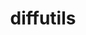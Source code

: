 ---
title: "diffutils"
layout: cache
categories: [package, develop]
meta: {"compilers": ["apple-clang@16.0.0", "cce@18.0.0", "gcc@10.5.0", "gcc@11.1.0", "gcc@11.4.0", "gcc@12.3.0", "gcc@12.4.0", "gcc@13.2.0", "gcc@13.3.0", "gcc@7.3.1", "gcc@7.5.0", "intel-oneapi-compilers@2024.1.0", "intel-oneapi-compilers@2025.1.0"], "num_specs": 177, "num_specs_by_stack": {"aws-pcluster-neoverse_v1": 10, "aws-pcluster-x86_64_v4": 39, "bootstrap-aarch64-darwin": 7, "bootstrap-x86_64-linux-gnu": 8, "build_systems": 8, "data-vis-sdk": 8, "developer-tools-aarch64-linux-gnu": 8, "developer-tools-darwin": 7, "developer-tools-x86_64_v3-linux-gnu": 8, "e4s": 8, "e4s-cray-rhel": 7, "e4s-neoverse-v2": 8, "e4s-oneapi": 10, "e4s-rocm-external": 8, "hep": 8, "ml-darwin-aarch64-mps": 7, "ml-linux-aarch64-cpu": 8, "ml-linux-aarch64-cuda": 8, "ml-linux-x86_64-cpu": 8, "ml-linux-x86_64-cuda": 8, "ml-linux-x86_64-rocm": 8, "radiuss": 8, "radiuss-aws": 8, "radiuss-aws-aarch64": 24, "root": 177, "tutorial": 16}, "oss": ["amzn2", "centos7", "rhel8", "sequoia", "ubuntu18.04", "ubuntu20.04", "ubuntu22.04", "ubuntu24.04"], "platforms": ["darwin", "linux"], "stacks": ["aws-pcluster-neoverse_v1", "aws-pcluster-x86_64_v4", "bootstrap-aarch64-darwin", "bootstrap-x86_64-linux-gnu", "build_systems", "data-vis-sdk", "developer-tools-aarch64-linux-gnu", "developer-tools-darwin", "developer-tools-x86_64_v3-linux-gnu", "e4s", "e4s-cray-rhel", "e4s-neoverse-v2", "e4s-oneapi", "e4s-rocm-external", "hep", "ml-darwin-aarch64-mps", "ml-linux-aarch64-cpu", "ml-linux-aarch64-cuda", "ml-linux-x86_64-cpu", "ml-linux-x86_64-cuda", "ml-linux-x86_64-rocm", "radiuss", "radiuss-aws", "radiuss-aws-aarch64", "root", "tutorial"], "targets": ["aarch64", "neoverse_v1", "neoverse_v2", "x86_64_v3", "x86_64_v4"], "versions": ["3.10"]}
spec_details: [{"compiler": "gcc@7.3.1", "hash": "22plcfbfzxt2ncie2ep22bkz4glwo5ka", "os": "amzn2", "platform": "linux", "size": "-", "stacks": ["radiuss-aws-aarch64", "root"], "target": "neoverse_v1", "variants": ["build_system=autotools"], "versions": ["3.10"]}, {"compiler": "intel-oneapi-compilers@2024.1.0", "hash": "2egyw6ikfdozfarcqrsvh5n3o3kectvh", "os": "amzn2", "platform": "linux", "size": "-", "stacks": ["aws-pcluster-x86_64_v4", "root"], "target": "x86_64_v3", "variants": ["build_system=autotools"], "versions": ["3.10"]}, {"compiler": "gcc@7.5.0", "hash": "2fskrubxl4sbwn5a5osar5654tlyjatq", "os": "ubuntu18.04", "platform": "linux", "size": "-", "stacks": ["build_systems", "radiuss", "root"], "target": "x86_64_v3", "variants": ["build_system=autotools"], "versions": ["3.10"]}, {"compiler": "gcc@10.5.0", "hash": "2olj56n64tmo75hzwfcqiptf2i5v5hbm", "os": "centos7", "platform": "linux", "size": "-", "stacks": ["developer-tools-x86_64_v3-linux-gnu", "root"], "target": "x86_64_v3", "variants": ["build_system=autotools"], "versions": ["3.10"]}, {"compiler": "gcc@12.3.0", "hash": "2ublo7fezpmozqnis7jct25axp7eugjk", "os": "ubuntu22.04", "platform": "linux", "size": "-", "stacks": ["root", "tutorial"], "target": "x86_64_v3", "variants": ["build_system=autotools"], "versions": ["3.10"]}, {"compiler": "gcc@11.4.0", "hash": "2uuxlxrqrwxu2vjjaip4sab4wpwxujqo", "os": "ubuntu22.04", "platform": "linux", "size": "-", "stacks": ["e4s-neoverse-v2", "root"], "target": "neoverse_v2", "variants": ["build_system=autotools"], "versions": ["3.10"]}, {"compiler": "gcc@13.3.0", "hash": "35ot2vuetamxcxhkzx2lbwr6vlf4kjqz", "os": "rhel8", "platform": "linux", "size": "-", "stacks": ["developer-tools-aarch64-linux-gnu", "root"], "target": "aarch64", "variants": ["build_system=autotools"], "versions": ["3.10"]}, {"compiler": "intel-oneapi-compilers@2024.1.0", "hash": "3bhvwkkjulmj6g7pd534c5ut2kd3tfi3", "os": "amzn2", "platform": "linux", "size": "-", "stacks": ["aws-pcluster-x86_64_v4", "root"], "target": "x86_64_v4", "variants": ["build_system=autotools"], "versions": ["3.10"]}, {"compiler": "gcc@7.5.0", "hash": "3hljpx3wnezgpcltojwwy53qrk3fheqj", "os": "ubuntu18.04", "platform": "linux", "size": "-", "stacks": ["build_systems", "radiuss", "root"], "target": "x86_64_v3", "variants": ["build_system=autotools"], "versions": ["3.10"]}, {"compiler": "gcc@13.2.0", "hash": "3kxso5cza6e2uy2wdbsrk6c6qunqiisj", "os": "ubuntu24.04", "platform": "linux", "size": "-", "stacks": ["ml-linux-aarch64-cpu", "ml-linux-aarch64-cuda", "root"], "target": "aarch64", "variants": ["build_system=autotools"], "versions": ["3.10"]}, {"compiler": "gcc@7.3.1", "hash": "3rso67t3ppw2h6hcdvg4455i6psfggrz", "os": "amzn2", "platform": "linux", "size": "-", "stacks": ["radiuss-aws", "root"], "target": "x86_64_v3", "variants": ["build_system=autotools"], "versions": ["3.10"]}, {"compiler": "gcc@7.3.1", "hash": "3trzpgnx2pqnw2lg3aqq7vzlza764fcc", "os": "amzn2", "platform": "linux", "size": "-", "stacks": ["radiuss-aws-aarch64", "root"], "target": "neoverse_v2", "variants": ["build_system=autotools"], "versions": ["3.10"]}, {"compiler": "gcc@7.3.1", "hash": "44wiptogw62au6cmdewscaml57ldlctd", "os": "amzn2", "platform": "linux", "size": "-", "stacks": ["radiuss-aws-aarch64", "root"], "target": "neoverse_v1", "variants": ["build_system=autotools"], "versions": ["3.10"]}, {"compiler": "gcc@7.3.1", "hash": "4armtr4llluspurnzwn7yt6x5lhl7sud", "os": "amzn2", "platform": "linux", "size": "-", "stacks": ["radiuss-aws", "root"], "target": "x86_64_v3", "variants": ["build_system=autotools"], "versions": ["3.10"]}, {"compiler": "intel-oneapi-compilers@2024.1.0", "hash": "4h7cpimevq2lj726thkpm7w5p4odva7x", "os": "amzn2", "platform": "linux", "size": "-", "stacks": ["aws-pcluster-x86_64_v4", "root"], "target": "x86_64_v4", "variants": ["build_system=autotools"], "versions": ["3.10"]}, {"compiler": "gcc@11.1.0", "hash": "4j3lzscp4q2kbfchemctttmqlw3micxy", "os": "ubuntu20.04", "platform": "linux", "size": "-", "stacks": ["data-vis-sdk", "root"], "target": "x86_64_v3", "variants": ["build_system=autotools"], "versions": ["3.10"]}, {"compiler": "intel-oneapi-compilers@2024.1.0", "hash": "4kjxlqfqo225mum5cbwjgcu4bnl2ma2u", "os": "amzn2", "platform": "linux", "size": "-", "stacks": ["aws-pcluster-x86_64_v4", "root"], "target": "x86_64_v4", "variants": ["build_system=autotools"], "versions": ["3.10"]}, {"compiler": "gcc@7.5.0", "hash": "4ofskzqyrtjg4bdlncet6xetdkakvdbu", "os": "ubuntu18.04", "platform": "linux", "size": "-", "stacks": ["build_systems", "radiuss", "root"], "target": "x86_64_v3", "variants": ["build_system=autotools"], "versions": ["3.10"]}, {"compiler": "apple-clang@16.0.0", "hash": "4xzun5uiahoio7t3srddsi4qpnobkujn", "os": "sequoia", "platform": "darwin", "size": "-", "stacks": ["bootstrap-aarch64-darwin", "developer-tools-darwin", "ml-darwin-aarch64-mps", "root"], "target": "aarch64", "variants": ["build_system=autotools"], "versions": ["3.10"]}, {"compiler": "gcc@13.2.0", "hash": "4yl4j5svhcxhit7gt2mtudjukm72f6ac", "os": "ubuntu24.04", "platform": "linux", "size": "-", "stacks": ["ml-linux-aarch64-cpu", "ml-linux-aarch64-cuda", "root"], "target": "aarch64", "variants": ["build_system=autotools"], "versions": ["3.10"]}, {"compiler": "intel-oneapi-compilers@2024.1.0", "hash": "5piszowosvpatncvrl43k4gfos7btlo3", "os": "amzn2", "platform": "linux", "size": "-", "stacks": ["aws-pcluster-x86_64_v4", "root"], "target": "x86_64_v3", "variants": ["build_system=autotools"], "versions": ["3.10"]}, {"compiler": "intel-oneapi-compilers@2024.1.0", "hash": "5xcq5n4cquz2h5b4r3xotyzln3rgd22o", "os": "amzn2", "platform": "linux", "size": "-", "stacks": ["aws-pcluster-x86_64_v4", "root"], "target": "x86_64_v4", "variants": ["build_system=autotools"], "versions": ["3.10"]}, {"compiler": "gcc@7.3.1", "hash": "6byzruhs6rtq3dnkcmm32qtrgpcrmgjd", "os": "amzn2", "platform": "linux", "size": "-", "stacks": ["radiuss-aws", "root"], "target": "x86_64_v3", "variants": ["build_system=autotools"], "versions": ["3.10"]}, {"compiler": "intel-oneapi-compilers@2024.1.0", "hash": "6edi6gwrgvkt22odo3pyfrvotbggy3gh", "os": "amzn2", "platform": "linux", "size": "-", "stacks": ["aws-pcluster-x86_64_v4", "root"], "target": "x86_64_v4", "variants": ["build_system=autotools"], "versions": ["3.10"]}, {"compiler": "gcc@10.5.0", "hash": "6emf33deac6i7tmum2xe26l3ys2ehtqt", "os": "centos7", "platform": "linux", "size": "-", "stacks": ["developer-tools-x86_64_v3-linux-gnu", "root"], "target": "x86_64_v3", "variants": ["build_system=autotools"], "versions": ["3.10"]}, {"compiler": "intel-oneapi-compilers@2025.1.0", "hash": "6f46jf3ypaywltu3u3fjaagm2odo37qx", "os": "ubuntu22.04", "platform": "linux", "size": "-", "stacks": ["e4s-oneapi", "root"], "target": "x86_64_v3", "variants": ["build_system=autotools"], "versions": ["3.10"]}, {"compiler": "intel-oneapi-compilers@2025.1.0", "hash": "6foerbnmmsluuyzbbsszoyb4x3o2s7or", "os": "ubuntu22.04", "platform": "linux", "size": "-", "stacks": ["e4s-oneapi", "root"], "target": "x86_64_v3", "variants": ["build_system=autotools"], "versions": ["3.10"]}, {"compiler": "apple-clang@16.0.0", "hash": "6uex2jqehrjbhoyt5bmodxq4wkcyifgy", "os": "sequoia", "platform": "darwin", "size": "-", "stacks": ["bootstrap-aarch64-darwin", "developer-tools-darwin", "ml-darwin-aarch64-mps", "root"], "target": "aarch64", "variants": ["build_system=autotools"], "versions": ["3.10"]}, {"compiler": "gcc@12.3.0", "hash": "73pmk55jgngm7et4o3li56yj3z4a5cax", "os": "ubuntu22.04", "platform": "linux", "size": "-", "stacks": ["root", "tutorial"], "target": "x86_64_v3", "variants": ["build_system=autotools"], "versions": ["3.10"]}, {"compiler": "intel-oneapi-compilers@2025.1.0", "hash": "7b4l2hgvqkxjorouyyy57rbtg65pphku", "os": "ubuntu22.04", "platform": "linux", "size": "-", "stacks": ["e4s-oneapi", "root"], "target": "x86_64_v3", "variants": ["build_system=autotools"], "versions": ["3.10"]}, {"compiler": "gcc@12.4.0", "hash": "7blpfwn6wm6mfol4i7hnrikt3wqxcfps", "os": "amzn2", "platform": "linux", "size": "-", "stacks": ["aws-pcluster-neoverse_v1", "root"], "target": "neoverse_v1", "variants": ["build_system=autotools"], "versions": ["3.10"]}, {"compiler": "cce@18.0.0", "hash": "7dpdpj3iu5au3zz3hlvcr75fpwlvwr5o", "os": "rhel8", "platform": "linux", "size": "-", "stacks": ["e4s-cray-rhel", "root"], "target": "x86_64_v3", "variants": ["build_system=autotools"], "versions": ["3.10"]}, {"compiler": "intel-oneapi-compilers@2024.1.0", "hash": "7iuu235basvx3ymvgg44dm6fkbt3wx3g", "os": "amzn2", "platform": "linux", "size": "-", "stacks": ["aws-pcluster-x86_64_v4", "root"], "target": "x86_64_v3", "variants": ["build_system=autotools"], "versions": ["3.10"]}, {"compiler": "gcc@11.1.0", "hash": "7ocdb7vnwuyi4qmlbxjjnrxixxcn6xfl", "os": "ubuntu20.04", "platform": "linux", "size": "-", "stacks": ["data-vis-sdk", "root"], "target": "x86_64_v3", "variants": ["build_system=autotools"], "versions": ["3.10"]}, {"compiler": "cce@18.0.0", "hash": "7rjo4ypwp6w2bqsmywjk2i7wk4k4pcc5", "os": "rhel8", "platform": "linux", "size": "-", "stacks": ["e4s-cray-rhel", "root"], "target": "x86_64_v3", "variants": ["build_system=autotools"], "versions": ["3.10"]}, {"compiler": "intel-oneapi-compilers@2024.1.0", "hash": "7rtria7lzo3uejwygao3pyfxqaepoa3r", "os": "amzn2", "platform": "linux", "size": "-", "stacks": ["aws-pcluster-x86_64_v4", "root"], "target": "x86_64_v4", "variants": ["build_system=autotools"], "versions": ["3.10"]}, {"compiler": "gcc@7.3.1", "hash": "7too6efssdue6wiso4oyr5ilvio7w6y6", "os": "amzn2", "platform": "linux", "size": "-", "stacks": ["radiuss-aws-aarch64", "root"], "target": "aarch64", "variants": ["build_system=autotools"], "versions": ["3.10"]}, {"compiler": "gcc@7.3.1", "hash": "7vgbrwnrmel727ag5tjtrin7qbbcmske", "os": "amzn2", "platform": "linux", "size": "-", "stacks": ["radiuss-aws-aarch64", "root"], "target": "aarch64", "variants": ["build_system=autotools"], "versions": ["3.10"]}, {"compiler": "gcc@13.3.0", "hash": "7x2f7eowexfrzq6tbmlcvbjnorgkjd24", "os": "rhel8", "platform": "linux", "size": "-", "stacks": ["developer-tools-aarch64-linux-gnu", "root"], "target": "aarch64", "variants": ["build_system=autotools"], "versions": ["3.10"]}, {"compiler": "intel-oneapi-compilers@2024.1.0", "hash": "7x7gmpra2i5j3klyumigj4vjw4lvtq6d", "os": "amzn2", "platform": "linux", "size": "-", "stacks": ["aws-pcluster-x86_64_v4", "root"], "target": "x86_64_v3", "variants": ["build_system=autotools"], "versions": ["3.10"]}, {"compiler": "intel-oneapi-compilers@2025.1.0", "hash": "7yfabac7gmwpl5dyj5z37gdluhtry4pe", "os": "ubuntu22.04", "platform": "linux", "size": "-", "stacks": ["e4s-oneapi", "root"], "target": "x86_64_v3", "variants": ["build_system=autotools"], "versions": ["3.10"]}, {"compiler": "gcc@12.4.0", "hash": "agcqgxenhkeyetxvxl4bfecmlpn6y2cd", "os": "amzn2", "platform": "linux", "size": "-", "stacks": ["aws-pcluster-neoverse_v1", "root"], "target": "neoverse_v1", "variants": ["build_system=autotools"], "versions": ["3.10"]}, {"compiler": "gcc@12.4.0", "hash": "agrrv32vefhvlqtt334l6jnv6zs5jto2", "os": "amzn2", "platform": "linux", "size": "-", "stacks": ["aws-pcluster-neoverse_v1", "root"], "target": "neoverse_v1", "variants": ["build_system=autotools"], "versions": ["3.10"]}, {"compiler": "gcc@11.4.0", "hash": "akxashnaplyghywthuzmsn7mrwob6wh2", "os": "ubuntu22.04", "platform": "linux", "size": "-", "stacks": ["e4s-neoverse-v2", "root"], "target": "neoverse_v2", "variants": ["build_system=autotools"], "versions": ["3.10"]}, {"compiler": "apple-clang@16.0.0", "hash": "b63xccpzzqw73cdr2xc7olqvmpf2ajbs", "os": "sequoia", "platform": "darwin", "size": "-", "stacks": ["bootstrap-aarch64-darwin", "developer-tools-darwin", "ml-darwin-aarch64-mps", "root"], "target": "aarch64", "variants": ["build_system=autotools"], "versions": ["3.10"]}, {"compiler": "intel-oneapi-compilers@2025.1.0", "hash": "bcynczotkdnb3uojnnnfo6kpaymlnop2", "os": "ubuntu22.04", "platform": "linux", "size": "-", "stacks": ["e4s-oneapi", "root"], "target": "x86_64_v3", "variants": ["build_system=autotools"], "versions": ["3.10"]}, {"compiler": "intel-oneapi-compilers@2024.1.0", "hash": "be7tgxlyj5gl2lpjartids4cior6su4l", "os": "amzn2", "platform": "linux", "size": "-", "stacks": ["aws-pcluster-x86_64_v4", "root"], "target": "x86_64_v4", "variants": ["build_system=autotools"], "versions": ["3.10"]}, {"compiler": "intel-oneapi-compilers@2024.1.0", "hash": "beskcyyvzstpahpdf7ywr4q5o5nqszci", "os": "amzn2", "platform": "linux", "size": "-", "stacks": ["aws-pcluster-x86_64_v4", "root"], "target": "x86_64_v4", "variants": ["build_system=autotools"], "versions": ["3.10"]}, {"compiler": "gcc@7.3.1", "hash": "bgwsek6pgwu4okl2gic4djbw55mjlwto", "os": "amzn2", "platform": "linux", "size": "-", "stacks": ["radiuss-aws-aarch64", "root"], "target": "aarch64", "variants": ["build_system=autotools"], "versions": ["3.10"]}, {"compiler": "gcc@10.5.0", "hash": "byqdz63os4m32otsyiou5e36aya7jg6k", "os": "centos7", "platform": "linux", "size": "-", "stacks": ["developer-tools-x86_64_v3-linux-gnu", "root"], "target": "x86_64_v3", "variants": ["build_system=autotools"], "versions": ["3.10"]}, {"compiler": "cce@18.0.0", "hash": "c4l46tcaj4e6mwm2md46gbat2chj3hrm", "os": "rhel8", "platform": "linux", "size": "-", "stacks": ["e4s-cray-rhel", "root"], "target": "x86_64_v3", "variants": ["build_system=autotools"], "versions": ["3.10"]}, {"compiler": "intel-oneapi-compilers@2024.1.0", "hash": "c7ehtj7kiagkozgvuz2hzezkcozm47zf", "os": "amzn2", "platform": "linux", "size": "-", "stacks": ["aws-pcluster-x86_64_v4", "root"], "target": "x86_64_v4", "variants": ["build_system=autotools"], "versions": ["3.10"]}, {"compiler": "intel-oneapi-compilers@2024.1.0", "hash": "cc3vgmicr4kzto3cz7adpyrowfpkbjb4", "os": "amzn2", "platform": "linux", "size": "-", "stacks": ["aws-pcluster-x86_64_v4", "root"], "target": "x86_64_v4", "variants": ["build_system=autotools"], "versions": ["3.10"]}, {"compiler": "intel-oneapi-compilers@2024.1.0", "hash": "ced4vgicnihf4a4ovvdtqzpvykpxqosp", "os": "amzn2", "platform": "linux", "size": "-", "stacks": ["aws-pcluster-x86_64_v4", "root"], "target": "x86_64_v3", "variants": ["build_system=autotools"], "versions": ["3.10"]}, {"compiler": "intel-oneapi-compilers@2025.1.0", "hash": "ctbtvtwu5r7asbxvzec6ngmhmcwjfqae", "os": "ubuntu22.04", "platform": "linux", "size": "-", "stacks": ["e4s-oneapi", "root"], "target": "x86_64_v3", "variants": ["build_system=autotools"], "versions": ["3.10"]}, {"compiler": "gcc@13.2.0", "hash": "d7qbjq56x4wjxfqjaah2cgky43tuzqpd", "os": "ubuntu24.04", "platform": "linux", "size": "-", "stacks": ["ml-linux-aarch64-cpu", "ml-linux-aarch64-cuda", "root"], "target": "aarch64", "variants": ["build_system=autotools"], "versions": ["3.10"]}, {"compiler": "intel-oneapi-compilers@2024.1.0", "hash": "dlbs2dri6du43tiix3ttrx7rk7l3zanw", "os": "amzn2", "platform": "linux", "size": "-", "stacks": ["aws-pcluster-x86_64_v4", "root"], "target": "x86_64_v3", "variants": ["build_system=autotools"], "versions": ["3.10"]}, {"compiler": "gcc@7.5.0", "hash": "dtkjwgas5jia6ojw5scr57euwyjxujc7", "os": "ubuntu18.04", "platform": "linux", "size": "-", "stacks": ["build_systems", "radiuss", "root"], "target": "x86_64_v3", "variants": ["build_system=autotools"], "versions": ["3.10"]}, {"compiler": "intel-oneapi-compilers@2024.1.0", "hash": "dyz3zygllrwx7plnza6nckcdzzetcyoj", "os": "amzn2", "platform": "linux", "size": "-", "stacks": ["aws-pcluster-x86_64_v4", "root"], "target": "x86_64_v4", "variants": ["build_system=autotools"], "versions": ["3.10"]}, {"compiler": "intel-oneapi-compilers@2024.1.0", "hash": "e4hq3fr55bhidtr4tez6wjykjdafrxtb", "os": "amzn2", "platform": "linux", "size": "-", "stacks": ["aws-pcluster-x86_64_v4", "root"], "target": "x86_64_v3", "variants": ["build_system=autotools"], "versions": ["3.10"]}, {"compiler": "gcc@11.1.0", "hash": "ebauvtdehimb7s24usk63fkzz6sq63ig", "os": "ubuntu20.04", "platform": "linux", "size": "-", "stacks": ["data-vis-sdk", "root"], "target": "x86_64_v3", "variants": ["build_system=autotools"], "versions": ["3.10"]}, {"compiler": "gcc@12.3.0", "hash": "ecotc56lsfbvtf5gukmmqysumploxkjg", "os": "ubuntu22.04", "platform": "linux", "size": "-", "stacks": ["root", "tutorial"], "target": "x86_64_v3", "variants": ["build_system=autotools"], "versions": ["3.10"]}, {"compiler": "intel-oneapi-compilers@2024.1.0", "hash": "ecuvojcydjowcalvih2j4uiasrfwwsb6", "os": "amzn2", "platform": "linux", "size": "-", "stacks": ["aws-pcluster-x86_64_v4", "root"], "target": "x86_64_v4", "variants": ["build_system=autotools"], "versions": ["3.10"]}, {"compiler": "intel-oneapi-compilers@2024.1.0", "hash": "eo4rjrmjq6s7d44teu5kaewraxzykzro", "os": "amzn2", "platform": "linux", "size": "-", "stacks": ["aws-pcluster-x86_64_v4", "root"], "target": "x86_64_v4", "variants": ["build_system=autotools"], "versions": ["3.10"]}, {"compiler": "gcc@7.3.1", "hash": "eqjollthvjuxnn3hkweklyufkwwq66o7", "os": "amzn2", "platform": "linux", "size": "-", "stacks": ["radiuss-aws-aarch64", "root"], "target": "neoverse_v2", "variants": ["build_system=autotools"], "versions": ["3.10"]}, {"compiler": "gcc@12.3.0", "hash": "ew6gbbb3iabbrlzcenkq7s2gf4bjsxkl", "os": "ubuntu22.04", "platform": "linux", "size": "-", "stacks": ["root", "tutorial"], "target": "x86_64_v3", "variants": ["build_system=autotools"], "versions": ["3.10"]}, {"compiler": "gcc@13.3.0", "hash": "exoycrwbihfg5h6bu6ioderf6wi6gwsa", "os": "rhel8", "platform": "linux", "size": "-", "stacks": ["developer-tools-aarch64-linux-gnu", "root"], "target": "aarch64", "variants": ["build_system=autotools"], "versions": ["3.10"]}, {"compiler": "gcc@13.2.0", "hash": "f5mou6td7sdeqyzuth7cf3qy6cdkcppi", "os": "ubuntu24.04", "platform": "linux", "size": "-", "stacks": ["bootstrap-x86_64-linux-gnu", "ml-linux-x86_64-cpu", "ml-linux-x86_64-cuda", "ml-linux-x86_64-rocm", "root"], "target": "x86_64_v3", "variants": ["build_system=autotools"], "versions": ["3.10"]}, {"compiler": "gcc@7.3.1", "hash": "f7us2wrtkcfeza3u5kqvj5c7anmvndij", "os": "amzn2", "platform": "linux", "size": "-", "stacks": ["radiuss-aws", "root"], "target": "x86_64_v3", "variants": ["build_system=autotools"], "versions": ["3.10"]}, {"compiler": "gcc@7.3.1", "hash": "faif3m3pkmbhgkuwd4czhrhem72asv2p", "os": "amzn2", "platform": "linux", "size": "-", "stacks": ["radiuss-aws-aarch64", "root"], "target": "aarch64", "variants": ["build_system=autotools"], "versions": ["3.10"]}, {"compiler": "gcc@13.2.0", "hash": "frukwopkwo3bta7j3rduwa2ynq4py6zv", "os": "ubuntu24.04", "platform": "linux", "size": "-", "stacks": ["bootstrap-x86_64-linux-gnu", "ml-linux-x86_64-cpu", "ml-linux-x86_64-cuda", "ml-linux-x86_64-rocm", "root"], "target": "x86_64_v3", "variants": ["build_system=autotools"], "versions": ["3.10"]}, {"compiler": "intel-oneapi-compilers@2024.1.0", "hash": "fyzewclt7jp4oyred3ljqktzbrzhip4y", "os": "amzn2", "platform": "linux", "size": "-", "stacks": ["aws-pcluster-x86_64_v4", "root"], "target": "x86_64_v4", "variants": ["build_system=autotools"], "versions": ["3.10"]}, {"compiler": "intel-oneapi-compilers@2024.1.0", "hash": "g74fmzufqj6w2a7ao7hksu2szgeacw3u", "os": "amzn2", "platform": "linux", "size": "-", "stacks": ["aws-pcluster-x86_64_v4", "root"], "target": "x86_64_v3", "variants": ["build_system=autotools"], "versions": ["3.10"]}, {"compiler": "gcc@13.2.0", "hash": "gaz3uncjtpfsmogkvxv6zfcidtpoqifm", "os": "ubuntu24.04", "platform": "linux", "size": "-", "stacks": ["ml-linux-aarch64-cpu", "ml-linux-aarch64-cuda", "root"], "target": "aarch64", "variants": ["build_system=autotools"], "versions": ["3.10"]}, {"compiler": "gcc@11.4.0", "hash": "gqfvgmub6gbh7evpl7ajeoant5ejdt6o", "os": "ubuntu22.04", "platform": "linux", "size": "-", "stacks": ["e4s-neoverse-v2", "root"], "target": "neoverse_v2", "variants": ["build_system=autotools"], "versions": ["3.10"]}, {"compiler": "gcc@12.3.0", "hash": "grb6v6zaktbtda3ijkj7geln3x326bky", "os": "ubuntu22.04", "platform": "linux", "size": "-", "stacks": ["root", "tutorial"], "target": "x86_64_v3", "variants": ["build_system=autotools"], "versions": ["3.10"]}, {"compiler": "intel-oneapi-compilers@2024.1.0", "hash": "gvbxmpwbllckwbusqk5fhzdy2dvu6ocl", "os": "amzn2", "platform": "linux", "size": "-", "stacks": ["aws-pcluster-x86_64_v4", "root"], "target": "x86_64_v4", "variants": ["build_system=autotools"], "versions": ["3.10"]}, {"compiler": "gcc@7.3.1", "hash": "gvncqqvoyb3i6h37nzwy745flzz5wrwm", "os": "amzn2", "platform": "linux", "size": "-", "stacks": ["radiuss-aws-aarch64", "root"], "target": "aarch64", "variants": ["build_system=autotools"], "versions": ["3.10"]}, {"compiler": "apple-clang@16.0.0", "hash": "hfuvawtzndifufktvmosumkah2f74etn", "os": "sequoia", "platform": "darwin", "size": "-", "stacks": ["bootstrap-aarch64-darwin", "developer-tools-darwin", "ml-darwin-aarch64-mps", "root"], "target": "aarch64", "variants": ["build_system=autotools"], "versions": ["3.10"]}, {"compiler": "gcc@7.3.1", "hash": "i4cjrtl3hv3wetmkgrw5owl2qrimgn3h", "os": "amzn2", "platform": "linux", "size": "-", "stacks": ["radiuss-aws-aarch64", "root"], "target": "aarch64", "variants": ["build_system=autotools"], "versions": ["3.10"]}, {"compiler": "cce@18.0.0", "hash": "i7rgz4wljdihnibcqfv2ep3m2cyq4wlw", "os": "rhel8", "platform": "linux", "size": "-", "stacks": ["e4s-cray-rhel", "root"], "target": "x86_64_v3", "variants": ["build_system=autotools"], "versions": ["3.10"]}, {"compiler": "gcc@11.4.0", "hash": "ikcacdg6nfgj6l5m3lbxtlkbtzhsl2sd", "os": "ubuntu22.04", "platform": "linux", "size": "-", "stacks": ["e4s", "e4s-rocm-external", "hep", "root", "tutorial"], "target": "x86_64_v3", "variants": ["build_system=autotools"], "versions": ["3.10"]}, {"compiler": "intel-oneapi-compilers@2024.1.0", "hash": "irqxsiowr2gptkr4yo7qjqvwwn77c2li", "os": "amzn2", "platform": "linux", "size": "-", "stacks": ["aws-pcluster-x86_64_v4", "root"], "target": "x86_64_v3", "variants": ["build_system=autotools"], "versions": ["3.10"]}, {"compiler": "gcc@11.4.0", "hash": "jandd5twasgoljpczyqtscvxkenx6oej", "os": "ubuntu22.04", "platform": "linux", "size": "-", "stacks": ["e4s-neoverse-v2", "root"], "target": "neoverse_v2", "variants": ["build_system=autotools"], "versions": ["3.10"]}, {"compiler": "intel-oneapi-compilers@2024.1.0", "hash": "jkwswclilrfasu3r4a6iqfj2a4p7nkm6", "os": "amzn2", "platform": "linux", "size": "-", "stacks": ["aws-pcluster-x86_64_v4", "root"], "target": "x86_64_v3", "variants": ["build_system=autotools"], "versions": ["3.10"]}, {"compiler": "gcc@7.3.1", "hash": "jovzme4up5besawyajptdrblrhu3cwzd", "os": "amzn2", "platform": "linux", "size": "-", "stacks": ["radiuss-aws-aarch64", "root"], "target": "neoverse_v1", "variants": ["build_system=autotools"], "versions": ["3.10"]}, {"compiler": "gcc@12.3.0", "hash": "jp5rrwl5zsp5qrwmcuewl55a7b6ycv46", "os": "ubuntu22.04", "platform": "linux", "size": "-", "stacks": ["root", "tutorial"], "target": "x86_64_v3", "variants": ["build_system=autotools"], "versions": ["3.10"]}, {"compiler": "gcc@13.2.0", "hash": "jvb72ccvbh6dndsyyx5iw2lqh5iorl2x", "os": "ubuntu24.04", "platform": "linux", "size": "-", "stacks": ["bootstrap-x86_64-linux-gnu", "ml-linux-x86_64-cpu", "ml-linux-x86_64-cuda", "ml-linux-x86_64-rocm", "root"], "target": "x86_64_v3", "variants": ["build_system=autotools"], "versions": ["3.10"]}, {"compiler": "gcc@7.5.0", "hash": "k6a4xhqf5dtdxrrbckdxpodwksi6lmso", "os": "ubuntu18.04", "platform": "linux", "size": "-", "stacks": ["build_systems", "radiuss", "root"], "target": "x86_64_v3", "variants": ["build_system=autotools"], "versions": ["3.10"]}, {"compiler": "gcc@7.3.1", "hash": "kelumy2kmd2aiiygpu5kgaee5bieevj3", "os": "amzn2", "platform": "linux", "size": "-", "stacks": ["radiuss-aws-aarch64", "root"], "target": "neoverse_v2", "variants": ["build_system=autotools"], "versions": ["3.10"]}, {"compiler": "intel-oneapi-compilers@2024.1.0", "hash": "kknyr7rdpt6g6xexghiwyusiv5jcgwkq", "os": "amzn2", "platform": "linux", "size": "-", "stacks": ["aws-pcluster-x86_64_v4", "root"], "target": "x86_64_v3", "variants": ["build_system=autotools"], "versions": ["3.10"]}, {"compiler": "gcc@12.3.0", "hash": "kpfou3fnixmxpelpsl3du5kkd75mgdij", "os": "ubuntu22.04", "platform": "linux", "size": "-", "stacks": ["root", "tutorial"], "target": "x86_64_v3", "variants": ["build_system=autotools"], "versions": ["3.10"]}, {"compiler": "intel-oneapi-compilers@2024.1.0", "hash": "kr64mkq6payudop3b6apwcrrhattjwrk", "os": "amzn2", "platform": "linux", "size": "-", "stacks": ["aws-pcluster-x86_64_v4", "root"], "target": "x86_64_v4", "variants": ["build_system=autotools"], "versions": ["3.10"]}, {"compiler": "gcc@11.1.0", "hash": "ktmv4byypummatbjrjknyaialo3otvqs", "os": "ubuntu20.04", "platform": "linux", "size": "-", "stacks": ["data-vis-sdk", "root"], "target": "x86_64_v3", "variants": ["build_system=autotools"], "versions": ["3.10"]}, {"compiler": "gcc@10.5.0", "hash": "l4qsvxavents3jxogcvn2zl4ihhyaoxf", "os": "centos7", "platform": "linux", "size": "-", "stacks": ["developer-tools-x86_64_v3-linux-gnu", "root"], "target": "x86_64_v3", "variants": ["build_system=autotools"], "versions": ["3.10"]}, {"compiler": "gcc@13.2.0", "hash": "lch3nxztb6am7snj37tee4icrtxi6zoh", "os": "ubuntu24.04", "platform": "linux", "size": "-", "stacks": ["ml-linux-aarch64-cpu", "ml-linux-aarch64-cuda", "root"], "target": "aarch64", "variants": ["build_system=autotools"], "versions": ["3.10"]}, {"compiler": "gcc@11.4.0", "hash": "lemdmxg7janvswhrjqbbmxrn7nkazyil", "os": "ubuntu22.04", "platform": "linux", "size": "-", "stacks": ["e4s-neoverse-v2", "root"], "target": "neoverse_v2", "variants": ["build_system=autotools"], "versions": ["3.10"]}, {"compiler": "cce@18.0.0", "hash": "li2azdkea3pl73qab4pyhltibxzv5o7u", "os": "rhel8", "platform": "linux", "size": "-", "stacks": ["e4s-cray-rhel", "root"], "target": "x86_64_v3", "variants": ["build_system=autotools"], "versions": ["3.10"]}, {"compiler": "gcc@13.3.0", "hash": "lspy3zyi5cn773kjzwp24xoujzepx7ec", "os": "rhel8", "platform": "linux", "size": "-", "stacks": ["developer-tools-aarch64-linux-gnu", "root"], "target": "aarch64", "variants": ["build_system=autotools"], "versions": ["3.10"]}, {"compiler": "gcc@13.3.0", "hash": "lvo63vxs76vwwomzfwvti4sdtpbggpy6", "os": "rhel8", "platform": "linux", "size": "-", "stacks": ["developer-tools-aarch64-linux-gnu", "root"], "target": "aarch64", "variants": ["build_system=autotools"], "versions": ["3.10"]}, {"compiler": "intel-oneapi-compilers@2024.1.0", "hash": "mrqhe3qeh7cirzsygaacj7yeyn3uolpm", "os": "amzn2", "platform": "linux", "size": "-", "stacks": ["aws-pcluster-x86_64_v4", "root"], "target": "x86_64_v4", "variants": ["build_system=autotools"], "versions": ["3.10"]}, {"compiler": "gcc@11.4.0", "hash": "mwh7g6bwt5wll7cs6ej6fpa4eg4gduc3", "os": "ubuntu22.04", "platform": "linux", "size": "-", "stacks": ["e4s", "e4s-rocm-external", "hep", "root", "tutorial"], "target": "x86_64_v3", "variants": ["build_system=autotools"], "versions": ["3.10"]}, {"compiler": "intel-oneapi-compilers@2024.1.0", "hash": "n3ay4ehkaudonmazn7qnvq6dfk42psnh", "os": "amzn2", "platform": "linux", "size": "-", "stacks": ["aws-pcluster-x86_64_v4", "root"], "target": "x86_64_v4", "variants": ["build_system=autotools"], "versions": ["3.10"]}, {"compiler": "intel-oneapi-compilers@2024.1.0", "hash": "n64l5gd3dqlcouwt4bmrq5v2dixpwgth", "os": "amzn2", "platform": "linux", "size": "-", "stacks": ["aws-pcluster-x86_64_v4", "root"], "target": "x86_64_v3", "variants": ["build_system=autotools"], "versions": ["3.10"]}, {"compiler": "gcc@7.3.1", "hash": "nb62cg3f7prynjnyhhkberstg7h64epa", "os": "amzn2", "platform": "linux", "size": "-", "stacks": ["radiuss-aws-aarch64", "root"], "target": "neoverse_v2", "variants": ["build_system=autotools"], "versions": ["3.10"]}, {"compiler": "gcc@7.5.0", "hash": "nctfia7piwpwgtzhr2w7orjuzzz7cpns", "os": "ubuntu18.04", "platform": "linux", "size": "-", "stacks": ["build_systems", "radiuss", "root"], "target": "x86_64_v3", "variants": ["build_system=autotools"], "versions": ["3.10"]}, {"compiler": "gcc@7.3.1", "hash": "nknrkq7nmfjncgf2ugy55kiaxo4iw547", "os": "amzn2", "platform": "linux", "size": "-", "stacks": ["radiuss-aws-aarch64", "root"], "target": "neoverse_v1", "variants": ["build_system=autotools"], "versions": ["3.10"]}, {"compiler": "gcc@11.1.0", "hash": "nsyewaoadvvmlo7nkqxgbbcth6ehelke", "os": "ubuntu20.04", "platform": "linux", "size": "-", "stacks": ["data-vis-sdk", "root"], "target": "x86_64_v3", "variants": ["build_system=autotools"], "versions": ["3.10"]}, {"compiler": "gcc@11.4.0", "hash": "nvf5pzinms6scylk5o2hdbannps3gwrk", "os": "ubuntu22.04", "platform": "linux", "size": "-", "stacks": ["e4s", "e4s-rocm-external", "hep", "root", "tutorial"], "target": "x86_64_v3", "variants": ["build_system=autotools"], "versions": ["3.10"]}, {"compiler": "gcc@13.2.0", "hash": "nz52gng2rum4okhhn623hlulrq74ettd", "os": "ubuntu24.04", "platform": "linux", "size": "-", "stacks": ["bootstrap-x86_64-linux-gnu", "ml-linux-x86_64-cpu", "ml-linux-x86_64-cuda", "ml-linux-x86_64-rocm", "root"], "target": "x86_64_v3", "variants": ["build_system=autotools"], "versions": ["3.10"]}, {"compiler": "intel-oneapi-compilers@2025.1.0", "hash": "o7bvarmdkav7gkvqegtzhfth47np7xtm", "os": "ubuntu22.04", "platform": "linux", "size": "-", "stacks": ["e4s-oneapi", "root"], "target": "x86_64_v3", "variants": ["build_system=autotools"], "versions": ["3.10"]}, {"compiler": "gcc@12.4.0", "hash": "ob74oqp6occksew3tgtviwiia5wsufrw", "os": "amzn2", "platform": "linux", "size": "-", "stacks": ["aws-pcluster-neoverse_v1", "root"], "target": "neoverse_v1", "variants": ["build_system=autotools"], "versions": ["3.10"]}, {"compiler": "gcc@11.4.0", "hash": "ofzijq6awv7ibinpzzouqtmu6szxjclu", "os": "ubuntu22.04", "platform": "linux", "size": "-", "stacks": ["e4s-neoverse-v2", "root"], "target": "neoverse_v2", "variants": ["build_system=autotools"], "versions": ["3.10"]}, {"compiler": "gcc@12.4.0", "hash": "okmqibeejcbibko7exxcm3klhiyelkyx", "os": "amzn2", "platform": "linux", "size": "-", "stacks": ["aws-pcluster-neoverse_v1", "root"], "target": "neoverse_v1", "variants": ["build_system=autotools"], "versions": ["3.10"]}, {"compiler": "gcc@11.4.0", "hash": "or7rwxn3q3pjzxzsearo7afbtkhecucy", "os": "ubuntu22.04", "platform": "linux", "size": "-", "stacks": ["e4s", "e4s-rocm-external", "hep", "root", "tutorial"], "target": "x86_64_v3", "variants": ["build_system=autotools"], "versions": ["3.10"]}, {"compiler": "gcc@7.3.1", "hash": "oyd3udoka2s7xjjb5aal4db5ap46ze4p", "os": "amzn2", "platform": "linux", "size": "-", "stacks": ["radiuss-aws", "root"], "target": "x86_64_v3", "variants": ["build_system=autotools"], "versions": ["3.10"]}, {"compiler": "gcc@7.3.1", "hash": "par3eapqptqbytvpqqrj6fku37clxd5l", "os": "amzn2", "platform": "linux", "size": "-", "stacks": ["radiuss-aws", "root"], "target": "x86_64_v3", "variants": ["build_system=autotools"], "versions": ["3.10"]}, {"compiler": "gcc@7.3.1", "hash": "pd4epacvk3reia5r2i6zakz4b56gne4w", "os": "amzn2", "platform": "linux", "size": "-", "stacks": ["radiuss-aws-aarch64", "root"], "target": "aarch64", "variants": ["build_system=autotools"], "versions": ["3.10"]}, {"compiler": "gcc@12.4.0", "hash": "pe3nz54pdibe4unojntzkpir27corzu4", "os": "amzn2", "platform": "linux", "size": "-", "stacks": ["aws-pcluster-neoverse_v1", "root"], "target": "neoverse_v1", "variants": ["build_system=autotools"], "versions": ["3.10"]}, {"compiler": "intel-oneapi-compilers@2024.1.0", "hash": "pesdrf47bw7vjvbwf7ac6zo7fzie7rbp", "os": "amzn2", "platform": "linux", "size": "-", "stacks": ["aws-pcluster-x86_64_v4", "root"], "target": "x86_64_v3", "variants": ["build_system=autotools"], "versions": ["3.10"]}, {"compiler": "gcc@7.3.1", "hash": "pkg5npscqkx7sauzvavavjdyrfdm4mji", "os": "amzn2", "platform": "linux", "size": "-", "stacks": ["radiuss-aws-aarch64", "root"], "target": "neoverse_v2", "variants": ["build_system=autotools"], "versions": ["3.10"]}, {"compiler": "gcc@11.1.0", "hash": "plijnrsswrhfsx7errqj5axberu6ndlb", "os": "ubuntu20.04", "platform": "linux", "size": "-", "stacks": ["data-vis-sdk", "root"], "target": "x86_64_v3", "variants": ["build_system=autotools"], "versions": ["3.10"]}, {"compiler": "gcc@13.3.0", "hash": "pnk3tvogtvyq5pu4f4svz74skrj45j5j", "os": "rhel8", "platform": "linux", "size": "-", "stacks": ["developer-tools-aarch64-linux-gnu", "root"], "target": "aarch64", "variants": ["build_system=autotools"], "versions": ["3.10"]}, {"compiler": "cce@18.0.0", "hash": "pznygd5mahdqvktr5vnra7d6n2t6w3kb", "os": "rhel8", "platform": "linux", "size": "-", "stacks": ["e4s-cray-rhel", "root"], "target": "x86_64_v3", "variants": ["build_system=autotools"], "versions": ["3.10"]}, {"compiler": "gcc@10.5.0", "hash": "q4yzzchixmqb2pw2c5dakqeuequa3prp", "os": "centos7", "platform": "linux", "size": "-", "stacks": ["developer-tools-x86_64_v3-linux-gnu", "root"], "target": "x86_64_v3", "variants": ["build_system=autotools"], "versions": ["3.10"]}, {"compiler": "intel-oneapi-compilers@2024.1.0", "hash": "q6o3n5jblofqjzwkfnwrwryxw7e2quz7", "os": "amzn2", "platform": "linux", "size": "-", "stacks": ["aws-pcluster-x86_64_v4", "root"], "target": "x86_64_v3", "variants": ["build_system=autotools"], "versions": ["3.10"]}, {"compiler": "gcc@11.4.0", "hash": "qo5y46cnvhel4uue4zfck6skemzelurk", "os": "ubuntu22.04", "platform": "linux", "size": "-", "stacks": ["e4s", "e4s-rocm-external", "hep", "root", "tutorial"], "target": "x86_64_v3", "variants": ["build_system=autotools"], "versions": ["3.10"]}, {"compiler": "gcc@11.4.0", "hash": "qwzbisfkga3rm6adusbjgrqgpsa75l6a", "os": "ubuntu22.04", "platform": "linux", "size": "-", "stacks": ["e4s-neoverse-v2", "root"], "target": "neoverse_v2", "variants": ["build_system=autotools"], "versions": ["3.10"]}, {"compiler": "gcc@10.5.0", "hash": "qxpxvbunhcfbc74qb7y464jhsecg2tsb", "os": "centos7", "platform": "linux", "size": "-", "stacks": ["developer-tools-x86_64_v3-linux-gnu", "root"], "target": "x86_64_v3", "variants": ["build_system=autotools"], "versions": ["3.10"]}, {"compiler": "intel-oneapi-compilers@2025.1.0", "hash": "r4ezhkkqjqgc6ototdj4tx2j4m2b5l5r", "os": "ubuntu22.04", "platform": "linux", "size": "-", "stacks": ["e4s-oneapi", "root"], "target": "x86_64_v3", "variants": ["build_system=autotools"], "versions": ["3.10"]}, {"compiler": "intel-oneapi-compilers@2024.1.0", "hash": "r546ebctumtlfp4jafd7emk5igkv4vom", "os": "amzn2", "platform": "linux", "size": "-", "stacks": ["aws-pcluster-x86_64_v4", "root"], "target": "x86_64_v4", "variants": ["build_system=autotools"], "versions": ["3.10"]}, {"compiler": "gcc@12.4.0", "hash": "rapoyy7czlvgtoj7ywz4vi2otsc3eys5", "os": "amzn2", "platform": "linux", "size": "-", "stacks": ["aws-pcluster-neoverse_v1", "root"], "target": "neoverse_v1", "variants": ["build_system=autotools"], "versions": ["3.10"]}, {"compiler": "gcc@13.2.0", "hash": "rgcwj25yszcdepnf76y27k5ks6v2p5os", "os": "ubuntu24.04", "platform": "linux", "size": "-", "stacks": ["ml-linux-aarch64-cpu", "ml-linux-aarch64-cuda", "root"], "target": "aarch64", "variants": ["build_system=autotools"], "versions": ["3.10"]}, {"compiler": "gcc@12.4.0", "hash": "ritqyont6xscqbtfeowlhwajlwqqnkmw", "os": "amzn2", "platform": "linux", "size": "-", "stacks": ["aws-pcluster-neoverse_v1", "root"], "target": "neoverse_v1", "variants": ["build_system=autotools"], "versions": ["3.10"]}, {"compiler": "gcc@7.3.1", "hash": "rkgpp6xa25qxw3t2wds3yjvu2sv63ngk", "os": "amzn2", "platform": "linux", "size": "-", "stacks": ["radiuss-aws", "root"], "target": "x86_64_v3", "variants": ["build_system=autotools"], "versions": ["3.10"]}, {"compiler": "intel-oneapi-compilers@2024.1.0", "hash": "rnkq2rzrhzpbwaje4q2sknpgdex7nrg5", "os": "amzn2", "platform": "linux", "size": "-", "stacks": ["aws-pcluster-x86_64_v4", "root"], "target": "x86_64_v4", "variants": ["build_system=autotools"], "versions": ["3.10"]}, {"compiler": "gcc@12.4.0", "hash": "s4tsj4gvd5dqqxb24rtinz5t4nu3kmox", "os": "amzn2", "platform": "linux", "size": "-", "stacks": ["aws-pcluster-neoverse_v1", "root"], "target": "neoverse_v1", "variants": ["build_system=autotools"], "versions": ["3.10"]}, {"compiler": "apple-clang@16.0.0", "hash": "sltdhp4onv3irxxwaczmjypgxv3t22ch", "os": "sequoia", "platform": "darwin", "size": "-", "stacks": ["bootstrap-aarch64-darwin", "developer-tools-darwin", "ml-darwin-aarch64-mps", "root"], "target": "aarch64", "variants": ["build_system=autotools"], "versions": ["3.10"]}, {"compiler": "gcc@7.3.1", "hash": "swdelp7cake3i3kfiidhifdf6xxeazc2", "os": "amzn2", "platform": "linux", "size": "-", "stacks": ["radiuss-aws-aarch64", "root"], "target": "neoverse_v2", "variants": ["build_system=autotools"], "versions": ["3.10"]}, {"compiler": "gcc@7.5.0", "hash": "tant4izxl5wfnhzl2szigkhebfalkisn", "os": "ubuntu18.04", "platform": "linux", "size": "-", "stacks": ["build_systems", "radiuss", "root"], "target": "x86_64_v3", "variants": ["build_system=autotools"], "versions": ["3.10"]}, {"compiler": "gcc@7.3.1", "hash": "tgc2pewgmovb7g36zsdlkbbzixhc5uuh", "os": "amzn2", "platform": "linux", "size": "-", "stacks": ["radiuss-aws-aarch64", "root"], "target": "aarch64", "variants": ["build_system=autotools"], "versions": ["3.10"]}, {"compiler": "gcc@13.2.0", "hash": "to3vmhavdol7p5i7quwmhhw5fnhweikq", "os": "ubuntu24.04", "platform": "linux", "size": "-", "stacks": ["bootstrap-x86_64-linux-gnu", "ml-linux-x86_64-cpu", "ml-linux-x86_64-cuda", "ml-linux-x86_64-rocm", "root"], "target": "x86_64_v3", "variants": ["build_system=autotools"], "versions": ["3.10"]}, {"compiler": "gcc@11.4.0", "hash": "trspjfvd6j22yiocpya3hs632nd4n5tm", "os": "ubuntu22.04", "platform": "linux", "size": "-", "stacks": ["e4s-neoverse-v2", "root"], "target": "neoverse_v2", "variants": ["build_system=autotools"], "versions": ["3.10"]}, {"compiler": "gcc@10.5.0", "hash": "tyr3276jxudxvd5u5yvvb7xrwv72oi5i", "os": "centos7", "platform": "linux", "size": "-", "stacks": ["developer-tools-x86_64_v3-linux-gnu", "root"], "target": "x86_64_v3", "variants": ["build_system=autotools"], "versions": ["3.10"]}, {"compiler": "gcc@7.3.1", "hash": "uhcdizlxsxunul5fxvdio6eu7eexqybl", "os": "amzn2", "platform": "linux", "size": "-", "stacks": ["radiuss-aws-aarch64", "root"], "target": "aarch64", "variants": ["build_system=autotools"], "versions": ["3.10"]}, {"compiler": "intel-oneapi-compilers@2025.1.0", "hash": "uipylbxseidso5lhvh4zsf6kpiaoey6t", "os": "ubuntu22.04", "platform": "linux", "size": "-", "stacks": ["e4s-oneapi", "root"], "target": "x86_64_v3", "variants": ["build_system=autotools"], "versions": ["3.10"]}, {"compiler": "gcc@11.1.0", "hash": "uvo6d5vdntt5ve267yjvx226e5ye7ahn", "os": "ubuntu20.04", "platform": "linux", "size": "-", "stacks": ["data-vis-sdk", "root"], "target": "x86_64_v3", "variants": ["build_system=autotools"], "versions": ["3.10"]}, {"compiler": "gcc@7.3.1", "hash": "uxvd3k4x6ugqyghrzjdxr4wysmtasepb", "os": "amzn2", "platform": "linux", "size": "-", "stacks": ["radiuss-aws-aarch64", "root"], "target": "aarch64", "variants": ["build_system=autotools"], "versions": ["3.10"]}, {"compiler": "intel-oneapi-compilers@2024.1.0", "hash": "uzwf74bjg7nrt4fgc7265thpsylbbacb", "os": "amzn2", "platform": "linux", "size": "-", "stacks": ["aws-pcluster-x86_64_v4", "root"], "target": "x86_64_v3", "variants": ["build_system=autotools"], "versions": ["3.10"]}, {"compiler": "gcc@11.1.0", "hash": "v24e6roaui26gw72xyrqhrc23pevt3mh", "os": "ubuntu20.04", "platform": "linux", "size": "-", "stacks": ["data-vis-sdk", "root"], "target": "x86_64_v3", "variants": ["build_system=autotools"], "versions": ["3.10"]}, {"compiler": "gcc@13.3.0", "hash": "v3uhyf4qw734ua43mkecejqgnv7f76mv", "os": "rhel8", "platform": "linux", "size": "-", "stacks": ["developer-tools-aarch64-linux-gnu", "root"], "target": "aarch64", "variants": ["build_system=autotools"], "versions": ["3.10"]}, {"compiler": "gcc@7.5.0", "hash": "v4jv6e7c32ntigc4wyixips3w4w7ouct", "os": "ubuntu18.04", "platform": "linux", "size": "-", "stacks": ["build_systems", "radiuss", "root"], "target": "x86_64_v3", "variants": ["build_system=autotools"], "versions": ["3.10"]}, {"compiler": "gcc@11.4.0", "hash": "vn3lcbtyj4ebisnpkg7bwt6pf6ixggrk", "os": "ubuntu22.04", "platform": "linux", "size": "-", "stacks": ["e4s", "e4s-rocm-external", "hep", "root", "tutorial"], "target": "x86_64_v3", "variants": ["build_system=autotools"], "versions": ["3.10"]}, {"compiler": "cce@18.0.0", "hash": "vnigkpzp5i2rrdx3qnfx5dgs4ei3tsre", "os": "rhel8", "platform": "linux", "size": "-", "stacks": ["e4s-cray-rhel", "root"], "target": "x86_64_v3", "variants": ["build_system=autotools"], "versions": ["3.10"]}, {"compiler": "intel-oneapi-compilers@2024.1.0", "hash": "vrwwtqfdorwxjqeqejucxjznx2jovlml", "os": "amzn2", "platform": "linux", "size": "-", "stacks": ["aws-pcluster-x86_64_v4", "root"], "target": "x86_64_v3", "variants": ["build_system=autotools"], "versions": ["3.10"]}, {"compiler": "apple-clang@16.0.0", "hash": "vx3uglqnpcvqgnpgm73zjwuavvhlekmp", "os": "sequoia", "platform": "darwin", "size": "-", "stacks": ["bootstrap-aarch64-darwin", "developer-tools-darwin", "ml-darwin-aarch64-mps", "root"], "target": "aarch64", "variants": ["build_system=autotools"], "versions": ["3.10"]}, {"compiler": "gcc@13.2.0", "hash": "wcoufvytob3sfwuoerbm4uluzh5dtf7e", "os": "ubuntu24.04", "platform": "linux", "size": "-", "stacks": ["ml-linux-aarch64-cpu", "ml-linux-aarch64-cuda", "root"], "target": "aarch64", "variants": ["build_system=autotools"], "versions": ["3.10"]}, {"compiler": "gcc@7.3.1", "hash": "wjpjjijk55yinprbk3r2jo7aawwj53aj", "os": "amzn2", "platform": "linux", "size": "-", "stacks": ["radiuss-aws-aarch64", "root"], "target": "neoverse_v1", "variants": ["build_system=autotools"], "versions": ["3.10"]}, {"compiler": "gcc@7.3.1", "hash": "wn4tsm2kab6inkssmbocx35p2gqkey2a", "os": "amzn2", "platform": "linux", "size": "-", "stacks": ["radiuss-aws-aarch64", "root"], "target": "aarch64", "variants": ["build_system=autotools"], "versions": ["3.10"]}, {"compiler": "gcc@13.2.0", "hash": "wyqgoyslfwh3ffgd7j4nkmoj26apsxwx", "os": "ubuntu24.04", "platform": "linux", "size": "-", "stacks": ["bootstrap-x86_64-linux-gnu", "ml-linux-x86_64-cpu", "ml-linux-x86_64-cuda", "ml-linux-x86_64-rocm", "root"], "target": "x86_64_v3", "variants": ["build_system=autotools"], "versions": ["3.10"]}, {"compiler": "gcc@7.3.1", "hash": "xgkrw6gcygvzc4dkg3637qmdvmrgraot", "os": "amzn2", "platform": "linux", "size": "-", "stacks": ["radiuss-aws-aarch64", "root"], "target": "aarch64", "variants": ["build_system=autotools"], "versions": ["3.10"]}, {"compiler": "gcc@13.2.0", "hash": "xgm6noi4wqtz3nlr4p3ku2gxkxrz2yut", "os": "ubuntu24.04", "platform": "linux", "size": "-", "stacks": ["bootstrap-x86_64-linux-gnu", "ml-linux-x86_64-cpu", "ml-linux-x86_64-cuda", "ml-linux-x86_64-rocm", "root"], "target": "x86_64_v3", "variants": ["build_system=autotools"], "versions": ["3.10"]}, {"compiler": "gcc@10.5.0", "hash": "xslmrxma733ivuajknm6yk3jtozz2qzl", "os": "centos7", "platform": "linux", "size": "-", "stacks": ["developer-tools-x86_64_v3-linux-gnu", "root"], "target": "x86_64_v3", "variants": ["build_system=autotools"], "versions": ["3.10"]}, {"compiler": "gcc@7.3.1", "hash": "xxnuagqta5gpwc2sibfqbk4453jlncde", "os": "amzn2", "platform": "linux", "size": "-", "stacks": ["radiuss-aws", "root"], "target": "x86_64_v3", "variants": ["build_system=autotools"], "versions": ["3.10"]}, {"compiler": "gcc@13.2.0", "hash": "y7bttwxhllq76yymvwyi7awwmtw72x42", "os": "ubuntu24.04", "platform": "linux", "size": "-", "stacks": ["ml-linux-aarch64-cpu", "ml-linux-aarch64-cuda", "root"], "target": "aarch64", "variants": ["build_system=autotools"], "versions": ["3.10"]}, {"compiler": "gcc@13.3.0", "hash": "ycrx6pwdd53cfk2tmpelftczxilgxknl", "os": "rhel8", "platform": "linux", "size": "-", "stacks": ["developer-tools-aarch64-linux-gnu", "root"], "target": "aarch64", "variants": ["build_system=autotools"], "versions": ["3.10"]}, {"compiler": "apple-clang@16.0.0", "hash": "yhaoyj4ktjtprwgfsuxft43wl4d2r6cu", "os": "sequoia", "platform": "darwin", "size": "-", "stacks": ["bootstrap-aarch64-darwin", "developer-tools-darwin", "ml-darwin-aarch64-mps", "root"], "target": "aarch64", "variants": ["build_system=autotools"], "versions": ["3.10"]}, {"compiler": "gcc@13.2.0", "hash": "yuclk4hprahjprawv5pzejzqrugzoemm", "os": "ubuntu24.04", "platform": "linux", "size": "-", "stacks": ["bootstrap-x86_64-linux-gnu", "ml-linux-x86_64-cpu", "ml-linux-x86_64-cuda", "ml-linux-x86_64-rocm", "root"], "target": "x86_64_v3", "variants": ["build_system=autotools"], "versions": ["3.10"]}, {"compiler": "intel-oneapi-compilers@2024.1.0", "hash": "yugfed7jeqhzsasgmxoiv5pph2skqv7i", "os": "amzn2", "platform": "linux", "size": "-", "stacks": ["aws-pcluster-x86_64_v4", "root"], "target": "x86_64_v4", "variants": ["build_system=autotools"], "versions": ["3.10"]}, {"compiler": "gcc@12.4.0", "hash": "yz4lhvkzn7inlz3opbdjvxw3waa7s2r4", "os": "amzn2", "platform": "linux", "size": "-", "stacks": ["aws-pcluster-neoverse_v1", "root"], "target": "neoverse_v1", "variants": ["build_system=autotools"], "versions": ["3.10"]}, {"compiler": "intel-oneapi-compilers@2024.1.0", "hash": "yztqrqggcr2hrccichejgbb5vrc7xwb3", "os": "amzn2", "platform": "linux", "size": "-", "stacks": ["aws-pcluster-x86_64_v4", "root"], "target": "x86_64_v3", "variants": ["build_system=autotools"], "versions": ["3.10"]}, {"compiler": "intel-oneapi-compilers@2024.1.0", "hash": "z2wznq6hnwqrcm7kj5sac2lr5osi4prs", "os": "amzn2", "platform": "linux", "size": "-", "stacks": ["aws-pcluster-x86_64_v4", "root"], "target": "x86_64_v3", "variants": ["build_system=autotools"], "versions": ["3.10"]}, {"compiler": "gcc@11.4.0", "hash": "z6li3uyptajmpcelupnagpr5d33ymcgq", "os": "ubuntu22.04", "platform": "linux", "size": "-", "stacks": ["e4s", "e4s-rocm-external", "hep", "root", "tutorial"], "target": "x86_64_v3", "variants": ["build_system=autotools"], "versions": ["3.10"]}, {"compiler": "gcc@7.3.1", "hash": "zgwdt5fnrhkph376gurk2aqc3uynverf", "os": "amzn2", "platform": "linux", "size": "-", "stacks": ["radiuss-aws-aarch64", "root"], "target": "neoverse_v1", "variants": ["build_system=autotools"], "versions": ["3.10"]}, {"compiler": "intel-oneapi-compilers@2025.1.0", "hash": "zir3vjs3djlislz4xbg5aga3ux4osquy", "os": "ubuntu22.04", "platform": "linux", "size": "-", "stacks": ["e4s-oneapi", "root"], "target": "x86_64_v3", "variants": ["build_system=autotools"], "versions": ["3.10"]}, {"compiler": "gcc@11.4.0", "hash": "zj5f4mekb3xzutcus3xoghqgo62lfsp3", "os": "ubuntu22.04", "platform": "linux", "size": "-", "stacks": ["e4s", "e4s-rocm-external", "hep", "root", "tutorial"], "target": "x86_64_v3", "variants": ["build_system=autotools"], "versions": ["3.10"]}, {"compiler": "gcc@12.3.0", "hash": "zo74cmovyg4rhvmqikcsaecn4jeoouks", "os": "ubuntu22.04", "platform": "linux", "size": "-", "stacks": ["root", "tutorial"], "target": "x86_64_v3", "variants": ["build_system=autotools"], "versions": ["3.10"]}]
---
